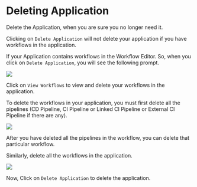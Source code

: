 # Deleting Application

Delete the Application, when you are sure you no longer need it.

Clicking on `Delete Application` will not delete your application if you have workflows in the application.

If your Application contains workflows in the Workflow Editor. So, when you click on `Delete Application`, you will see the following prompt.

![](https://devtron-public-asset.s3.us-east-2.amazonaws.com/images/deleting-application/app-delete-warning.jpg)

Click on `View Workflows` to view and delete your workflows in the application.

To delete the workflows in your application, you must first delete all the pipelines \(CD Pipeline, CI Pipeline or Linked CI Pipeline or External CI Pipeline if there are any\).

![](https://devtron-public-asset.s3.us-east-2.amazonaws.com/images/deleting-application/delete-workflows-new.jpg)

After you have deleted all the pipelines in the workflow, you can delete that particular workflow.

Similarly, delete all the workflows in the application.

![](https://devtron-public-asset.s3.us-east-2.amazonaws.com/images/deleting-application/delete-application.jpg)


Now, Click on `Delete Application` to delete the application.

